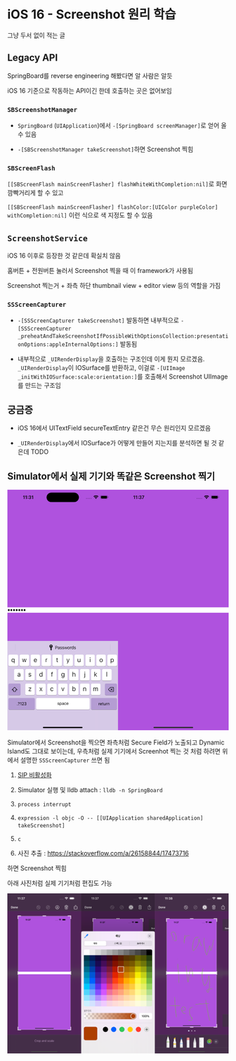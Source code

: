 # iOS 16 - Screenshot 원리 학습

그냥 두서 없이 적는 글

## Legacy API

SpringBoard를 reverse engineering 해봤다면 알 사람은 알듯

iOS 16 기준으로 작동하는 API이긴 한데 호출하는 곳은 없어보임

### `SBScreenshotManager`

- `SpringBoard` (`UIApplication`)에서 `-[SpringBoard screenManager]`로 얻어 올 수 있음

- `-[SBScreenshotManager takeScreenshot]`하면 Screenshot 찍힘

### `SBScreenFlash`

`[[SBScreenFlash mainScreenFlasher] flashWhiteWithCompletion:nil]`로 화면 깜빡거리게 할 수 있고

`[[SBScreenFlash mainScreenFlasher] flashColor:[UIColor purpleColor] withCompletion:nil]` 이런 식으로 색 지정도 할 수 있음

## `ScreenshotService`

iOS 16 이후로 등장한 것 같은데 확실치 않음

홈버튼 + 전원버튼 눌러서 Screenshot 찍을 때 이 framework가 사용됨

Screenshot 찍는거 + 좌측 하단 thumbnail view + editor view 등의 역할을 가짐

### `SSScreenCapturer`

- `-[SSScreenCapturer takeScreenshot]` 발동하면 내부적으로 `-[SSScreenCapturer _preheatAndTakeScreenshotIfPossibleWithOptionsCollection:presentationOptions:appleInternalOptions:]` 발동됨

- 내부적으로 `_UIRenderDisplay`을 호출하는 구조인데 이게 뭔지 모르겠음. `_UIRenderDisplay`이 IOSurface를 반환하고, 이걸로 `-[UIImage _initWithIOSurface:scale:orientation:]`를 호출해서 Screenshot UIImage를 만드는 구조임

## 궁금증

- iOS 16에서 UITextField secureTextEntry 같은건 무슨 원리인지 모르겠음

- `_UIRenderDisplay`에서 IOSurface가 어떻게 만들어 지는지를 분석하면 될 것 같은데 TODO

## Simulator에서 실제 기기와 똑같은 Screenshot 찍기

![](0.png)

Simulator에서 Screenshot을 찍으면 좌측처럼 Secure Field가 노출되고 Dynamic Island도 그대로 보이는데, 우측처럼 실제 기기에서 Screenhot 찍는 것 처럼 하려면 위에서 설명한 `SSScreenCapturer` 쓰면 됨

1. [SIP 비활성화](https://developer.apple.com/documentation/security/disabling_and_enabling_system_integrity_protection)

2. Simulator 실행 및 lldb attach : `lldb -n SpringBoard`

3. `process interrupt`

4. `expression -l objc -O -- [[UIApplication sharedApplication] takeScreenshot]`

5. `c`

6. 사진 추출 : https://stackoverflow.com/a/26158844/17473716

하면 Screenshot 찍힘

아래 사진처럼 실제 기기처럼 편집도 가능

![](1.png)

